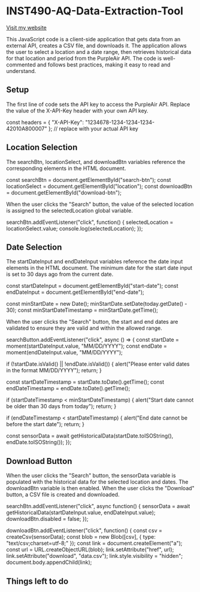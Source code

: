 # INST490-AQ-Data-Extraction-Tool

[Visit my website](./Website/index.html)

This JavaScript code is a client-side application that gets data from an external API, creates a CSV file, and downloads it. The application allows the user to select a location and a date range, then retrieves historical data for that location and period from the PurpleAir API. The code is well-commented and follows best practices, making it easy to read and understand.

## Setup
The first line of code sets the API key to access the PurpleAir API. Replace the value of the X-API-Key header with your own API key.

const headers = { "X-API-Key": "1234678-1234-1234-1234-42010A800007" }; // replace with your actual API key

## Location Selection
The searchBtn, locationSelect, and downloadBtn variables reference the corresponding elements in the HTML document.

const searchBtn = document.getElementById("search-btn");
const locationSelect = document.getElementById("location");
const downloadBtn = document.getElementById("download-btn");

When the user clicks the "Search" button, the value of the selected location is assigned to the selectedLocation global variable.

searchBtn.addEventListener("click", function() {
  selectedLocation = locationSelect.value;
  console.log(selectedLocation);
});

## Date Selection
The startDateInput and endDateInput variables reference the date input elements in the HTML document. The minimum date for the start date input is set to 30 days ago from the current date.

const startDateInput = document.getElementById("start-date");
const endDateInput = document.getElementById("end-date");

const minStartDate = new Date();
minStartDate.setDate(today.getDate() - 30);
const minStartDateTimestamp = minStartDate.getTime();

When the user clicks the "Search" button, the start and end dates are validated to ensure they are valid and within the allowed range.

searchButton.addEventListener("click", async () => {
  const startDate = moment(startDateInput.value, "MM/DD/YYYY");
  const endDate = moment(endDateInput.value, "MM/DD/YYYY");

  if (!startDate.isValid() || !endDate.isValid()) {
    alert("Please enter valid dates in the format MM/DD/YYYY");
    return;
  }

  const startDateTimestamp = startDate.toDate().getTime();
  const endDateTimestamp = endDate.toDate().getTime();

  if (startDateTimestamp < minStartDateTimestamp) {
    alert("Start date cannot be older than 30 days from today");
    return;
  }

  if (endDateTimestamp < startDateTimestamp) {
    alert("End date cannot be before the start date");
    return;
  }

  const sensorData = await getHistoricalData(startDate.toISOString(), endDate.toISOString());
});

## Download Button
When the user clicks the "Search" button, the sensorData variable is populated with the historical data for the selected location and dates. The downloadBtn variable is then enabled. When the user clicks the "Download" button, a CSV file is created and downloaded.

searchBtn.addEventListener("click", async function() {
  sensorData = await getHistoricalData(startDateInput.value, endDateInput.value);
  downloadBtn.disabled = false;
});

downloadBtn.addEventListener("click", function() {
const csv = createCsv(sensorData);
const blob = new Blob([csv], { type: "text/csv;charset=utf-8;" });
const link = document.createElement("a");
const url = URL.createObjectURL(blob);
link.setAttribute("href", url);
link.setAttribute("download", "data.csv");
link.style.visibility = "hidden";
document.body.appendChild(link);

## Things left to do